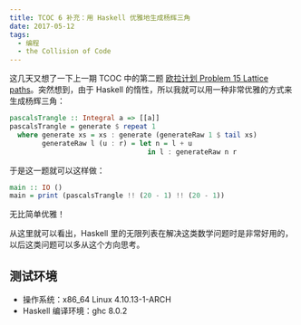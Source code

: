 ```yaml
---
title: TCOC 6 补充：用 Haskell 优雅地生成杨辉三角
date: 2017-05-12
tags:
  - 编程
  - the Collision of Code
---
```


这几天又想了一下上一期 TCOC 中的第二题 [欧拉计划 Problem 15 Lattice paths](/tcoc-6-two-interesting-math-problems/#%E6%AC%A7%E6%8B%89%E8%AE%A1%E5%88%92-Problem-15-Lattice-paths)。突然想到，由于 Haskell 的惰性，所以我就可以用一种非常优雅的方式来生成杨辉三角：

```haskell
pascalsTrangle :: Integral a => [[a]]
pascalsTrangle = generate $ repeat 1
  where generate xs = xs : generate (generateRaw 1 $ tail xs)
        generateRaw l (u : r) = let n = l + u
                                  in l : generateRaw n r
```

于是这一题就可以这样做：

```haskell
main :: IO ()
main = print (pascalsTrangle !! (20 - 1) !! (20 - 1))
```

无比简单优雅！

从这里就可以看出，Haskell 里的无限列表在解决这类数学问题时是非常好用的，以后这类问题可以多从这个方向思考。

## 测试环境

- 操作系统：x86_64 Linux 4.10.13-1-ARCH
- Haskell 编译环境：ghc 8.0.2
